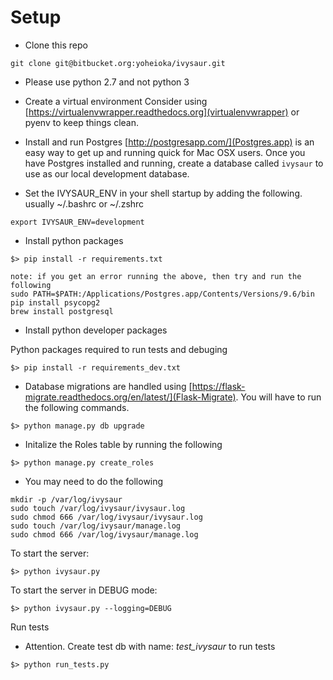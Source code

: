 # Setup
* Clone this repo
```
git clone git@bitbucket.org:yoheioka/ivysaur.git
```
* Please use python 2.7 and not python 3
* Create a virtual environment
Consider using [https://virtualenvwrapper.readthedocs.org](virtualenvwrapper) or pyenv to keep things clean.

* Install and run Postgres
[http://postgresapp.com/](Postgres.app) is an easy way to get up and running quick for Mac OSX users. Once you have Postgres installed and running, create a database called `ivysaur` to use as our local development database.
* Set the IVYSAUR_ENV in your shell startup by adding the following. usually ~/.bashrc or ~/.zshrc
```
export IVYSAUR_ENV=development
```

* Install python packages
```
$> pip install -r requirements.txt

note: if you get an error running the above, then try and run the following
sudo PATH=$PATH:/Applications/Postgres.app/Contents/Versions/9.6/bin pip install psycopg2
brew install postgresql
```

* Install python developer packages

Python packages required to run tests and debuging

```
$> pip install -r requirements_dev.txt
```

* Database migrations are handled using [https://flask-migrate.readthedocs.org/en/latest/](Flask-Migrate). You will have to run the following commands.
```
$> python manage.py db upgrade
```
* Initalize the Roles table by running the following
```
$> python manage.py create_roles
```

* You may need to do the following
```
mkdir -p /var/log/ivysaur
sudo touch /var/log/ivysaur/ivysaur.log
sudo chmod 666 /var/log/ivysaur/ivysaur.log
sudo touch /var/log/ivysaur/manage.log
sudo chmod 666 /var/log/ivysaur/manage.log
```

To start the server:
```
$> python ivysaur.py
```

To start the server in DEBUG mode:
```
$> python ivysaur.py --logging=DEBUG
```

Run tests

* Attention. Create test db with name: _test_ivysaur_ to  run tests
```
$> python run_tests.py
```